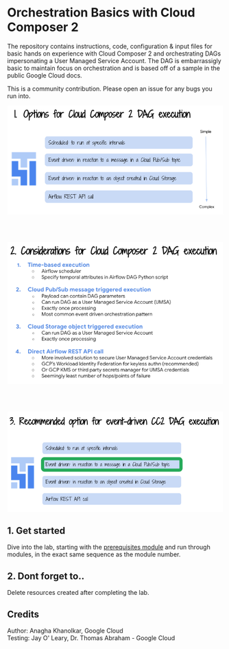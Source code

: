 # Orchestration Basics with Cloud Composer 2

The repository contains instructions, code, configuration & input files for basic hands on experience with Cloud Composer 2 and orchestrating DAGs impersonating a User Managed Service Account. The DAG is embarrassigly basic to maintain focus on orchestration and is based off of a sample in the public Google Cloud docs.<br>

This is a community contribution. Please open an issue for any bugs you run into.

![Options](09-images/00-Options.png)

<br><br>

![Recommended](09-images/02-Considerations.png)

<br><br>

![Considerations](09-images/01-Recommended.png)


## 1. Get started

Dive into the lab, starting with the [prerequisites module](02-prerequisites.md) and run through modules, in the exact same sequence as the module number.

## 2. Dont forget to..

Delete resources created after completing the lab.

## Credits

Author: Anagha Khanolkar, Google Cloud<br>
Testing: Jay O' Leary, Dr. Thomas Abraham - Google Cloud

